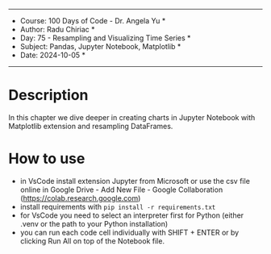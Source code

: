 
************************************************************
*    Course: 100 Days of Code - Dr. Angela Yu              *
*    Author: Radu Chiriac                                  *
*    Day: 75 - Resampling and Visualizing Time Series      *
*    Subject: Pandas, Jupyter Notebook, Matplotlib         *
*    Date: 2024-10-05                                      *
************************************************************


# Description
In this chapter we dive deeper in creating charts in Jupyter Notebook with Matplotlib extension and resampling DataFrames.

# How to use
- in VsCode install extension Jupyter from Microsoft or use the csv file online in Google Drive - Add New File - Google Collaboration (https://colab.research.google.com)
- install requirements with `pip install -r requirements.txt`
- for VsCode you need to select an interpreter first for Python (either .venv or the path to your Python installation)
- you can run each code cell individually with SHIFT + ENTER or by clicking Run All on top of the Notebook file.
